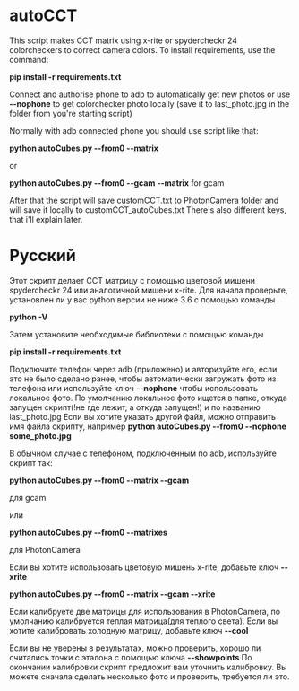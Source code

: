 # autoCCT
This script makes CCT matrix using x-rite or spydercheckr 24 colorcheckers to correct camera colors.
To install requirements, use the command:
  
  **pip install -r requirements.txt**
  
Connect and authorise phone to adb to automatically get new photos or use **--nophone** to get colorchecker photo locally (save it to last_photo.jpg in the folder from you're starting script)

Normally with adb connected phone you should use script like that:

  **python autoCubes.py --from0 --matrix**
 
 or
  
  **python autoCubes.py --from0 --gcam --matrix**
  for gcam
  
After that the script will save customCCT.txt to PhotonCamera folder and will save it locally to customCCT_autoCubes.txt
There's also different keys, that i'll explain later.

# Русский
Этот скрипт делает CCT матрицу с помощью цветовой мишени spydercheckr 24 или аналогичной мишени x-rite.
Для начала проверьте, установлен ли у вас python версии не ниже 3.6 с помощью команды

  **python -V**

Затем установите необходимые библиотеки с помощью команды

  **pip install -r requirements.txt**

Подключите телефон через adb (приложено) и авторизуйте его, если это не было сделано ранее, чтобы автоматически загружать фото из телефона или используйте ключ **--nophone** чтобы использовать локальное фото. По умолчанию локальное фото ищется в папке, откуда запущен скрипт(!не где лежит, а откуда запущен!) и по названию last_photo.jpg
Если вы хотите указать другой файл, можно отправить имя файла скрипту, например **python autoCubes.py --from0 --nophone some_photo.jpg**

В обычном случае с телефоном, подключенным по adb, используйте скрипт так:

  **python autoCubes.py --from0 --matrix --gcam**
  
для gcam
  
или

  **python autoCubes.py --from0 --matrixes**
  
  для PhotonCamera
  
Если вы хотите использовать цветовую мишень x-rite, добавьте ключ **--xrite**

  **python autoCubes.py --from0 --matrix --gcam --xrite**
 
  Если калибруете две матрицы для использования в PhotonCamera, по умолчанию калибруется теплая матрица(для теплого света). Если вы хотите калибровать холодную матрицу, добавьте ключ **--cool**
  
  Если вы не уверены в результатах, можно проверить, хорошо ли считались точки с эталона с помощью ключа **--showpoints**
По окончании калибровки скрипт предложит вам уточнить калибровку. Вы можете сначала сделать несколько фото и проверить, требуется ли это.
